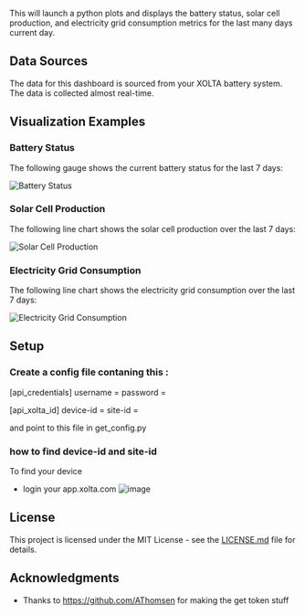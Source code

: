 
This will launch a python plots and displays the battery status, solar cell production, and electricity grid consumption metrics for the last many days current day. 

## Data Sources

The data for this dashboard is sourced from your XOLTA battery system. The data is collected almost real-time.

## Visualization Examples

### Battery Status

The following gauge shows the current battery status for the last 7 days:

![Battery Status](https://user-images.githubusercontent.com/15995296/224811427-6f456238-dc2c-4dc5-8af7-408b9ab6346e.png)

### Solar Cell Production

The following line chart shows the solar cell production over the last 7 days:

![Solar Cell Production](https://user-images.githubusercontent.com/15995296/224811558-3380118c-eccc-4434-ad55-f6667eb4b386.png)

### Electricity Grid Consumption

The following line chart shows the electricity grid consumption over the last 7 days:

![Electricity Grid Consumption](https://user-images.githubusercontent.com/15995296/224811609-42d8c464-0936-4321-ac3b-8608f41eaeba.png)

## Setup

### Create a config file contaning this :
[api_credentials]
username = <email>
password = <password>

[api_xolta_id]
device-id = <id>
site-id = <id>

and point to this file in get_config.py

### how to find device-id and site-id
To find your device
* login your app.xolta.com
  ![image](https://user-images.githubusercontent.com/15995296/224817946-979d9b31-2e5b-45d1-8e38-3c15fd41ab3e.png)



## License

This project is licensed under the MIT License - see the [LICENSE.md](LICENSE.md) file for details.

## Acknowledgments

- Thanks to https://github.com/AThomsen for making the get token stuff
